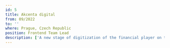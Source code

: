 ```yaml
---
id: 5
title: Akcenta digital
from: 09/2022
to: ''
where: Prague, Czech Republic
position: Frontend Team Lead
description: ['A new stage of digitization of the financial player on the currency market has begun.']
---
```

